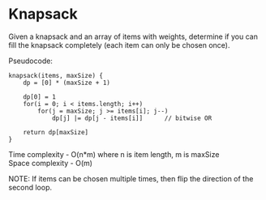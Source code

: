 # Knapsack



Given a knapsack and an array of items with weights, determine if you can fill the knapsack completely (each item can only be chosen once).

Pseudocode:
```
knapsack(items, maxSize) {
	dp = [0] * (maxSize + 1)
	
	dp[0] = 1
	for(i = 0; i < items.length; i++)
		for(j = maxSize; j >= items[i]; j--)
			dp[j] |= dp[j - items[i]]      // bitwise OR

	return dp[maxSize]
}
```

Time complexity - O(n\*m) where n is item length, m is maxSize 
<br/>
Space complexity - O(m)

NOTE: If items can be chosen multiple times, then flip the direction of the second loop.
